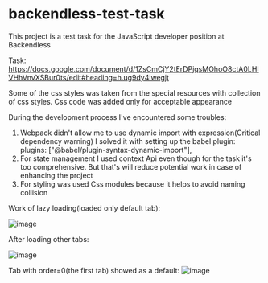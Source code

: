 # backendless-test-task
This project is a test task for the JavaScript developer position at Backendless

Task: https://docs.google.com/document/d/1ZsCmCjY2tErDPjqsMOhoO8ctA0LHIVHhVnvXSBur0ts/edit#heading=h.ug9dy4iwegjt

Some of the css styles was taken from the special resources with collection of css styles. Css code was added only for acceptable appearance

During the development process I've encountered some troubles:
1) Webpack didn't allow me to use dynamic import with expression(Critical dependency warning)
   I solved it with setting up the babel plugin: 
plugins: ["@babel/plugin-syntax-dynamic-import"],
2) For state management I used context Api even though for the task it's too comprehensive. But that's will reduce potential work in case of enhancing the project
3) For styling was used Css modules because it helps to avoid naming collision

Work of lazy loading(loaded only default tab):

![image](https://github.com/Andrei-Bondarev/backendless-test-task/assets/82459651/8cbda3e0-e7a1-479c-94d5-87749c04abec)

After loading other tabs:

![image](https://github.com/Andrei-Bondarev/backendless-test-task/assets/82459651/62dc944d-8361-4936-9f98-851f6f641bb7)


Tab with order=0(the first tab) showed as a default:
![image](https://github.com/Andrei-Bondarev/backendless-test-task/assets/82459651/3c40890d-2369-430a-af93-4fab4f39a8ee)

